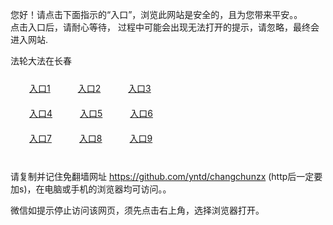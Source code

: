 您好！请点击下面指示的“入口”，浏览此网站是安全的，且为您带来平安。。 <br/>
点击入口后，请耐心等待， 过程中可能会出现无法打开的提示，请忽略，最终会进入网站. </br>

法轮大法在长春<br/>
<div style="padding:10px"><a style="margin:20px" target="_blank" href="https://dpp20og59h8qb.cloudfront.net/2Qpsp?mecbhse" id="ccLink1" rel="nofollow">入口1</a> <a target="_blank" style="margin:20px" href="https://d1nsv1t2j5vr3v.cloudfront.net/2Qpsp?jeucqije" id="ccLink2" rel="nofollow">入口2</a> <a style="margin:20px" target="_blank" href="https://d2dvtpdjoyms84.cloudfront.net/2Qpsp?urzqywql" id="ccLink3" rel="nofollow">入口3</a></div>

<div style="padding:10px" ><a style="margin:20px" target="_blank" href="https://dpp20og59h8qb.cloudfront.net/2Qpsp?mecbhse" id="ccLink4" rel="nofollow">入口4</a> <a style="margin:20px" href="https://d1nsv1t2j5vr3v.cloudfront.net/2Qpsp?jeucqije" target="_blank" id="ccLink5" rel="nofollow">入口5</a> <a style="margin:20px" href="https://d2dvtpdjoyms84.cloudfront.net/2Qpsp?urzqywql" target="_blank" id="ccLink6" rel="nofollow">入口6</a></div>

<div style="padding:10px"><a style="margin:20px" target="_blank" href="https://dpp20og59h8qb.cloudfront.net/2Qpsp?mecbhse" id="ccLink7" rel="nofollow">入口7</a> <a style="margin:20px" href="https://d1nsv1t2j5vr3v.cloudfront.net/2Qpsp?jeucqije" target="_blank" id="ccLink8" rel="nofollow">入口8</a> <a style="margin:20px" target="_blank" href="https://d2dvtpdjoyms84.cloudfront.net/2Qpsp?urzqywql" id="ccLink9" rel="nofollow">入口9</a></div>

<br/>



请复制并记住免翻墙网址 https://github.com/yntd/changchunzx (http后一定要加s)，在电脑或手机的浏览器均可访问。。<br/>

微信如提示停止访问该网页，须先点击右上角，选择浏览器打开。
